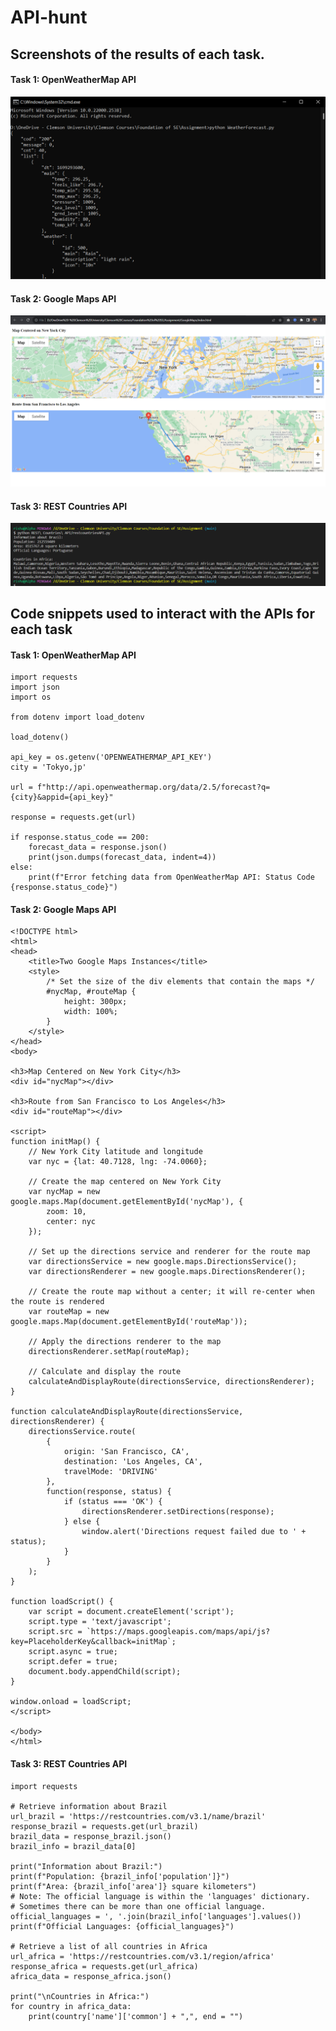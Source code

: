 # API-hunt

## Screenshots of the results of each task.

#### Task 1: OpenWeatherMap API
![weatherForecast Screenshot](https://github.com/rishav-karanjit/API-hunt/blob/main/outputs/weatherForecast.png)

#### Task 2: Google Maps API

![Google maps Screenshot](https://github.com/rishav-karanjit/API-hunt/blob/main/outputs/GoogleMaps.png)

#### Task 3: REST Countries API

![REST Countries API Screenshot](https://github.com/rishav-karanjit/API-hunt/blob/main/outputs/RESTCountriesAPI.png)

## Code snippets used to interact with the APIs for each task

#### Task 1: OpenWeatherMap API

```
import requests
import json
import os

from dotenv import load_dotenv

load_dotenv()

api_key = os.getenv('OPENWEATHERMAP_API_KEY')
city = 'Tokyo,jp'

url = f"http://api.openweathermap.org/data/2.5/forecast?q={city}&appid={api_key}"

response = requests.get(url)

if response.status_code == 200:
    forecast_data = response.json()
    print(json.dumps(forecast_data, indent=4))
else:
    print(f"Error fetching data from OpenWeatherMap API: Status Code {response.status_code}")
```
#### Task 2: Google Maps API
```
<!DOCTYPE html>
<html>
<head>
    <title>Two Google Maps Instances</title>
    <style>
        /* Set the size of the div elements that contain the maps */
        #nycMap, #routeMap {
            height: 300px;
            width: 100%;
        }
    </style>
</head>
<body>

<h3>Map Centered on New York City</h3>
<div id="nycMap"></div>

<h3>Route from San Francisco to Los Angeles</h3>
<div id="routeMap"></div>

<script>
function initMap() {
    // New York City latitude and longitude
    var nyc = {lat: 40.7128, lng: -74.0060};

    // Create the map centered on New York City
    var nycMap = new google.maps.Map(document.getElementById('nycMap'), {
        zoom: 10,
        center: nyc
    });

    // Set up the directions service and renderer for the route map
    var directionsService = new google.maps.DirectionsService();
    var directionsRenderer = new google.maps.DirectionsRenderer();

    // Create the route map without a center; it will re-center when the route is rendered
    var routeMap = new google.maps.Map(document.getElementById('routeMap'));

    // Apply the directions renderer to the map
    directionsRenderer.setMap(routeMap);

    // Calculate and display the route
    calculateAndDisplayRoute(directionsService, directionsRenderer);
}

function calculateAndDisplayRoute(directionsService, directionsRenderer) {
    directionsService.route(
        {
            origin: 'San Francisco, CA',
            destination: 'Los Angeles, CA',
            travelMode: 'DRIVING'
        },
        function(response, status) {
            if (status === 'OK') {
                directionsRenderer.setDirections(response);
            } else {
                window.alert('Directions request failed due to ' + status);
            }
        }
    );
}

function loadScript() {
    var script = document.createElement('script');
    script.type = 'text/javascript';
    script.src = `https://maps.googleapis.com/maps/api/js?key=PlaceholderKey&callback=initMap`;
    script.async = true;
    script.defer = true;
    document.body.appendChild(script);
}

window.onload = loadScript;
</script>

</body>
</html>

```
#### Task 3: REST Countries API
```
import requests

# Retrieve information about Brazil
url_brazil = 'https://restcountries.com/v3.1/name/brazil'
response_brazil = requests.get(url_brazil)
brazil_data = response_brazil.json()
brazil_info = brazil_data[0]

print("Information about Brazil:")
print(f"Population: {brazil_info['population']}")
print(f"Area: {brazil_info['area']} square kilometers")
# Note: The official language is within the 'languages' dictionary.
# Sometimes there can be more than one official language.
official_languages = ', '.join(brazil_info['languages'].values())
print(f"Official Languages: {official_languages}")

# Retrieve a list of all countries in Africa
url_africa = 'https://restcountries.com/v3.1/region/africa'
response_africa = requests.get(url_africa)
africa_data = response_africa.json()

print("\nCountries in Africa:")
for country in africa_data:
    print(country['name']['common'] + ",", end = "")

```